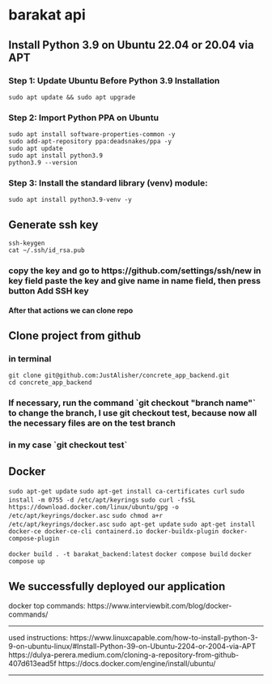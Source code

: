 <h1>barakat api</h1>


<h2>Install Python 3.9 on Ubuntu 22.04 or 20.04 via APT</h2>

<h3>Step 1: Update Ubuntu Before Python 3.9 Installation</h3>

`sudo apt update && sudo apt upgrade`

<h3>Step 2: Import Python PPA on Ubuntu</h3>

`sudo apt install software-properties-common -y`<br>
`sudo add-apt-repository ppa:deadsnakes/ppa -y`<br>
`sudo apt update`<br>
`sudo apt install python3.9`<br>
`python3.9 --version`<br>

<h3>Step 3: Install the standard library (venv) module:</h3>

`sudo apt install python3.9-venv -y`

<h2>Generate ssh key</h2>

`ssh-keygen`</br>
`cat ~/.ssh/id_rsa.pub`</br>
<h3>copy the key and go to https://github.com/settings/ssh/new
in key field paste the key and give name in name field,
then press button Add SSH key</h4>

<h4>After that actions we can clone repo</h4>
<h2>Clone project from github</h2>
<h3>in terminal</h4>

`git clone git@github.com:JustAlisher/concrete_app_backend.git`</br>
`cd concrete_app_backend`
<h3>If necessary, run the command `git checkout "branch name"` to change the branch, I use git checkout test, because now all the necessary files are on the test branch</h3>
<h3>in my case `git checkout test`</h3>
<h2>Docker</h2>
  
`sudo apt-get update`
`sudo apt-get install ca-certificates curl`
`sudo install -m 0755 -d /etc/apt/keyrings`
`sudo curl -fsSL https://download.docker.com/linux/ubuntu/gpg -o /etc/apt/keyrings/docker.asc`
`sudo chmod a+r /etc/apt/keyrings/docker.asc`
`sudo apt-get update`
`sudo apt-get install docker-ce docker-ce-cli containerd.io docker-buildx-plugin docker-compose-plugin`

`docker build . -t barakat_backend:latest`
`docker compose build`
`docker compose up`

<h2>We successfully deployed our application</h2>
docker top commands: https://www.interviewbit.com/blog/docker-commands/
<hr>
used instructions:
https://www.linuxcapable.com/how-to-install-python-3-9-on-ubuntu-linux/#Install-Python-39-on-Ubuntu-2204-or-2004-via-APT
https://dulya-perera.medium.com/cloning-a-repository-from-github-407d613ead5f
https://docs.docker.com/engine/install/ubuntu/
<hr>
